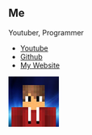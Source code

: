 ## Me

Youtuber, Programmer

* [Youtube](https://www.youtube.com/channel/UCNjJnWpMz_YeKUM_806R7hw)
* [Github](https://github.com/CatYoutuber)
* [My Website](catyoutuber.github.io)

![Me](photoAZOWD2H6.jpg)
<!--
## Github's Default
### Hi there 👋

**CatYoutuber/CatYoutuber** is a ✨ _special_ ✨ repository because its `README.md` (this file) appears on your GitHub profile.

Here are some ideas to get you started:

- 🔭 I’m currently working on ...
- 🌱 I’m currently learning ...
- 👯 I’m looking to collaborate on ...
- 🤔 I’m looking for help with ...
- 💬 Ask me about ...
- 📫 How to reach me: ...
- 😄 Pronouns: ...
- ⚡ Fun fact: ...
-->
